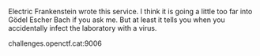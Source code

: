 Electric Frankenstein wrote this service. I think it is going a little too far into Gödel Escher Bach if you ask me. But at least it tells you when you accidentally infect the laboratory with a virus.

challenges.openctf.cat:9006
